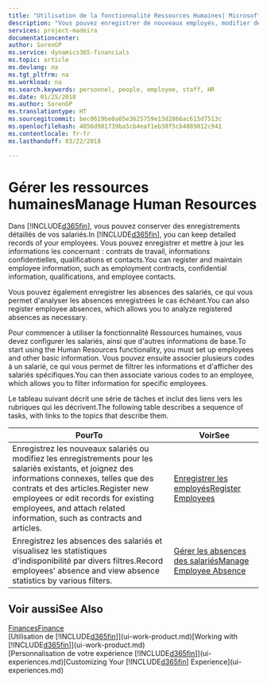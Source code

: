 ```yaml
---
title: "Utilisation de la fonctionnalité Ressources Humaines| Microsoft Docs"
description: "Vous pouvez enregistrer de nouveaux employés, modifier des informations sur le personnel existant, et enregistrer et analyser les absences."
services: project-madeira
documentationcenter: 
author: SorenGP
ms.service: dynamics365-financials
ms.topic: article
ms.devlang: na
ms.tgt_pltfrm: na
ms.workload: na
ms.search.keywords: personnel, people, employee, staff, HR
ms.date: 01/25/2018
ms.author: SorenGP
ms.translationtype: HT
ms.sourcegitcommit: bec0619be0a65e3625759e13d2866ac615d7513c
ms.openlocfilehash: 4056d901739ba5cb4eaf1eb38f5cb4089012c941
ms.contentlocale: fr-fr
ms.lasthandoff: 03/22/2018

---
```

# <a name="manage-human-resources"></a><span data-ttu-id="6b7d2-103">Gérer les ressources humaines</span><span class="sxs-lookup"><span data-stu-id="6b7d2-103">Manage Human Resources</span></span>
<span data-ttu-id="6b7d2-104">Dans [!INCLUDE[d365fin](includes/d365fin_md.md)], vous pouvez conserver des enregistrements détaillés de vos salariés.</span><span class="sxs-lookup"><span data-stu-id="6b7d2-104">In [!INCLUDE[d365fin](includes/d365fin_md.md)], you can keep detailed records of your employees.</span></span> <span data-ttu-id="6b7d2-105">Vous pouvez enregistrer et mettre à jour les informations les concernant : contrats de travail, informations confidentielles, qualifications et contacts.</span><span class="sxs-lookup"><span data-stu-id="6b7d2-105">You can register and maintain employee information, such as employment contracts, confidential information, qualifications, and employee contacts.</span></span>

<span data-ttu-id="6b7d2-106">Vous pouvez également enregistrer les absences des salariés, ce qui vous permet d'analyser les absences enregistrées le cas échéant.</span><span class="sxs-lookup"><span data-stu-id="6b7d2-106">You can also register employee absences, which allows you to analyze registered absences as necessary.</span></span>

<span data-ttu-id="6b7d2-107">Pour commencer à utiliser la fonctionnalité Ressources humaines, vous devez configurer les salariés, ainsi que d'autres informations de base.</span><span class="sxs-lookup"><span data-stu-id="6b7d2-107">To start using the Human Resources functionality, you must set up employees and other basic information.</span></span> <span data-ttu-id="6b7d2-108">Vous pouvez ensuite associer plusieurs codes à un salarié, ce qui vous permet de filtrer les informations et d'afficher des salariés spécifiques.</span><span class="sxs-lookup"><span data-stu-id="6b7d2-108">You can then associate various codes to an employee, which allows you to filter information for specific employees.</span></span>

<span data-ttu-id="6b7d2-109">Le tableau suivant décrit une série de tâches et inclut des liens vers les rubriques qui les décrivent.</span><span class="sxs-lookup"><span data-stu-id="6b7d2-109">The following table describes a sequence of tasks, with links to the topics that describe them.</span></span>

| <span data-ttu-id="6b7d2-110">Pour</span><span class="sxs-lookup"><span data-stu-id="6b7d2-110">To</span></span> | <span data-ttu-id="6b7d2-111">Voir</span><span class="sxs-lookup"><span data-stu-id="6b7d2-111">See</span></span> |
| --- | --- |
| <span data-ttu-id="6b7d2-112">Enregistrez les nouveaux salariés ou modifiez les enregistrements pour les salariés existants, et joignez des informations connexes, telles que des contrats et des articles.</span><span class="sxs-lookup"><span data-stu-id="6b7d2-112">Register new employees or edit records for existing employees, and attach related information, such as contracts and articles.</span></span> |[<span data-ttu-id="6b7d2-113">Enregistrer les employés</span><span class="sxs-lookup"><span data-stu-id="6b7d2-113">Register Employees</span></span>](hr-how-register-employees.md) |
| <span data-ttu-id="6b7d2-114">Enregistrez les absences des salariés et visualisez les statistiques d'indisponibilité par divers filtres.</span><span class="sxs-lookup"><span data-stu-id="6b7d2-114">Record employees' absence and view absence statistics by various filters.</span></span> |[<span data-ttu-id="6b7d2-115">Gérer les absences des salariés</span><span class="sxs-lookup"><span data-stu-id="6b7d2-115">Manage Employee Absence</span></span>](hr-how-manage-absence.md) |

## <a name="see-also"></a><span data-ttu-id="6b7d2-116">Voir aussi</span><span class="sxs-lookup"><span data-stu-id="6b7d2-116">See Also</span></span>
[<span data-ttu-id="6b7d2-117">Finances</span><span class="sxs-lookup"><span data-stu-id="6b7d2-117">Finance</span></span>](finance.md)  
<span data-ttu-id="6b7d2-118">[Utilisation de [!INCLUDE[d365fin](includes/d365fin_md.md)]](ui-work-product.md)</span><span class="sxs-lookup"><span data-stu-id="6b7d2-118">[Working with [!INCLUDE[d365fin](includes/d365fin_md.md)]](ui-work-product.md)</span></span>  
<span data-ttu-id="6b7d2-119">[Personnalisation de votre expérience [!INCLUDE[d365fin](includes/d365fin_md.md)]](ui-experiences.md)</span><span class="sxs-lookup"><span data-stu-id="6b7d2-119">[Customizing Your [!INCLUDE[d365fin](includes/d365fin_md.md)] Experience](ui-experiences.md)</span></span>        

